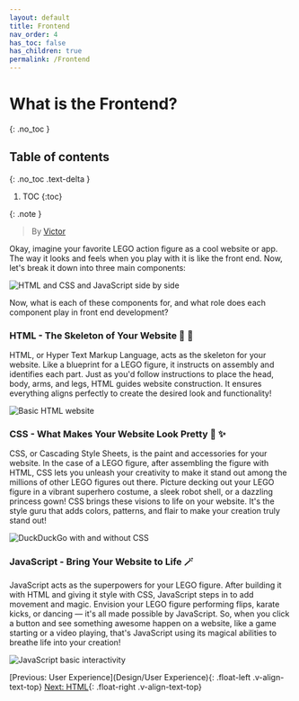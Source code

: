 ```yaml
---
layout: default
title: Frontend
nav_order: 4
has_toc: false
has_children: true
permalink: /Frontend
---
```


# What is the Frontend?
{: .no_toc }

## Table of contents
{: .no_toc .text-delta }

1. TOC
{:toc}

{: .note }
> By [Victor](https://linkedin.com/in/hsiaovictor)

Okay, imagine your favorite LEGO action figure as a cool website or app. The way it looks and feels when you play with it is like the front end. Now, let's break it down into three main components:

![HTML and CSS and JavaScript side by side](https://d2v4zi8pl64nxt.cloudfront.net/javascript-seo/5948abfc0e2df5.02876591.gif)

Now, what is each of these components for, and what role does each component play in front end development?

### HTML - The Skeleton of Your Website :construction_worker: :bricks:

HTML, or Hyper Text Markup Language, acts as the skeleton for your website. Like a blueprint for a LEGO figure, it instructs on assembly and identifies each part. Just as you'd follow instructions to place the head, body, arms, and legs, HTML guides website construction. It ensures everything aligns perfectly to create the desired look and functionality!

![Basic HTML website](https://images.saymedia-content.com/.image/t_share/MTc0NjQ2NjgwMzU5MjE2OTEx/basic-web-design-with-html-css.png)

### CSS - What Makes Your Website Look Pretty :rainbow: :sparkles:

CSS, or Cascading Style Sheets, is the paint and accessories for your website. In the case of a LEGO figure, after assembling the figure with HTML, CSS lets you unleash your creativity to make it stand out among the millions of other LEGO figures out there. Picture decking out your LEGO figure in a vibrant superhero costume, a sleek robot shell, or a dazzling princess gown! CSS brings these visions to life on your website. It's the style guru that adds colors, patterns, and flair to make your creation truly stand out!

![DuckDuckGo with and without CSS](https://i2.wp.com/css-tricks.com/wp-content/uploads/2019/04/s_601945040BCA3610D759145A4442799C97B904D9A9F8326DD30FDF0CF48A96B7_1555165463692_duckduckgo-compare.jpg?ssl=1)

### JavaScript - Bring Your Website to Life :magic_wand: 

JavaScript acts as the superpowers for your LEGO figure. After building it with HTML and giving it style with CSS, JavaScript steps in to add movement and magic. Envision your LEGO figure performing flips, karate kicks, or dancing — it's all made possible by JavaScript. So, when you click a button and see something awesome happen on a website, like a game starting or a video playing, that's JavaScript using its magical abilities to breathe life into your creation!

![JavaScript basic interactivity](https://media.giphy.com/media/XaefzCVVqg4Uw/giphy.gif)

[Previous: User Experience](Design/User Experience){: .float-left .v-align-text-top}
[Next: HTML](Frontend/HTML){: .float-right .v-align-text-top}
